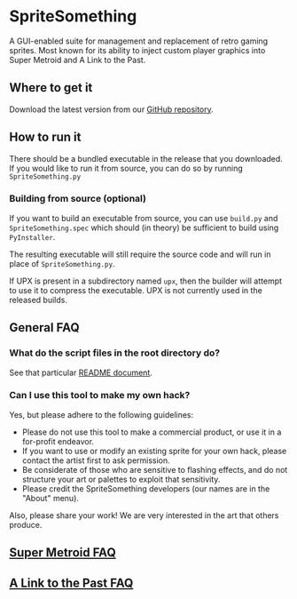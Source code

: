 # SpriteSomething

A GUI-enabled suite for management and replacement of retro gaming sprites.  Most known for its ability to inject custom player graphics into Super Metroid and A Link to the Past.

## Where to get it

Download the latest version from our [GitHub repository](https://github.com/Artheau/SpriteSomething/releases).

## How to run it

There should be a bundled executable in the release that you downloaded.
If you would like to run it from source, you can do so by running `SpriteSomething.py`

### Building from source (optional)

If you want to build an executable from source, you can use `build.py` and `SpriteSomething.spec` which should (in theory) be sufficient to build using `PyInstaller`.

The resulting executable will still require the source code and will run in place of `SpriteSomething.py`.

If UPX is present in a subdirectory named `upx`, then the builder will attempt to use it to compress the executable. UPX is not currently used in the released builds.

## General FAQ

### What do the script files in the root directory do?
See that particular [README document](./README-files.md).

### Can I use this tool to make my own hack?

Yes, but please adhere to the following guidelines:

- Please do not use this tool to make a commercial product, or use it in a for-profit endeavor.
- If you want to use or modify an existing sprite for your own hack, please contact the artist first to ask permission.
- Be considerate of those who are sensitive to flashing effects, and do not structure your art or palettes to exploit that sensitivity.
- Please credit the SpriteSomething developers (our names are in the "About" menu).

Also, please share your work!  We are very interested in the art that others produce.

## [Super Metroid FAQ](./resources/app/metroid3/FAQ.md)

## [A Link to the Past FAQ](./resources/app/zelda3/FAQ.md)
